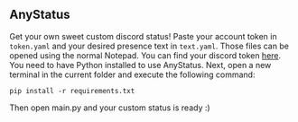 ## AnyStatus
Get your own sweet custom discord status!
Paste your account token in `token.yaml` and your desired presence text in `text.yaml`. Those files can be opened using the normal Notepad. You can find your discord token [here](https://www.youtube.com/watch?v=YEgFvgg7ZPI).
You need to have Python installed to use AnyStatus.
Next,  open a new terminal in the current folder and execute the following command:

    pip install -r requirements.txt
 Then open main.py and your custom status is ready :)   
